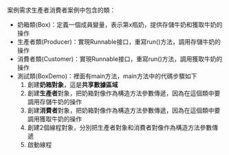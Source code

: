 案例需求生產者消費者案例中包含的類：

- 奶箱類(Box)：定義一個成員變量，表示第x瓶奶，提供存儲牛奶和獲取牛奶的操作
- 生產者類(Producer)：實現Runnable接口，重寫run()方法，調用存儲牛奶的操作
- 消費者類(Customer)：實現Runnable接口，重寫run()方法，調用獲取牛奶的操作
- 測試類(BoxDemo)：裡面有main方法，main方法中的代碼步驟如下
	1. 創建**奶箱對象**，這是**共享數據區域**
	1. 創建**生產者**對象，把奶箱對像作為構造方法參數傳遞，因為在這個類中要調用存儲牛奶的操作
	1. 創建**消費者**對象，把奶箱對像作為構造方法參數傳遞，因為在這個類中要調用獲取牛奶的操作
	1. 創建2個線程對象，分別把生產者對象和消費者對像作為構造方法參數傳遞
	2. 啟動線程